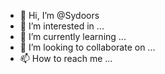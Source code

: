 - 👋 Hi, I’m @Sydoors
- 👀 I’m interested in ...
- 🌱 I’m currently learning ...
- 💞️ I’m looking to collaborate on ...
- 📫 How to reach me ...

<!---
Sydoors/Sydoors is a ✨ special ✨ repository because its `README.md` (this file) appears on your GitHub profile.
You can click the Preview link to take a look at your changes.
--->
